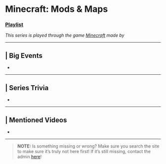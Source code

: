 # Minecraft: Mods & Maps
### [Playlist](https://www.youtube.com/playlist?list=PLwljWXtmIKiSc3ZD9BquRz__Cv-mWP3IJ)
*This series is played through the game [Minecraft]() made by []()*

----

## | Big Events
- 

----

## | Series Trivia
- 

----
 
## | Mentioned Videos
- []()
 
----
 
> **NOTE:** Is something missing or wrong? Make sure you search the site to make sure it’s truly not here first! If it’s still missing, contact the admin [here](../chapter_2.md)!